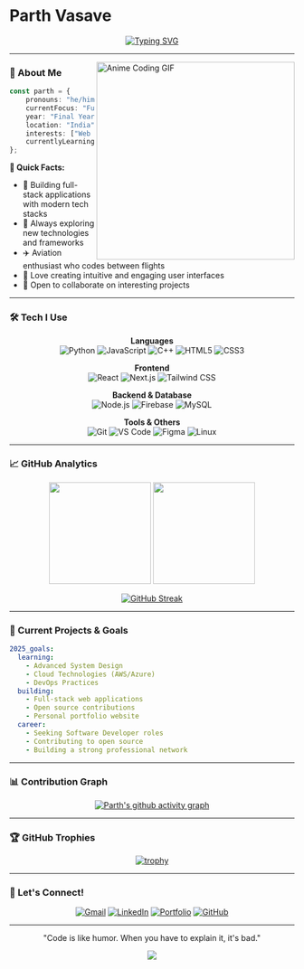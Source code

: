 #  Parth Vasave

<div align="center">
  
[![Typing SVG](https://readme-typing-svg.demolab.com?font=JetBrains+Mono&weight=600&size=28&duration=3000&pause=1000&color=00D9FF&center=true&vCenter=true&multiline=true&width=600&height=100&lines=Final+Year+CS+Student;Full+Stack+Developer)](https://git.io/typing-svg)

</div>

---

<img align="right" src="https://media2.giphy.com/media/v1.Y2lkPTc5MGI3NjExZnJ1Y2d2aWNpanNlYnBydTJnN3EzNHFxMzlzancwdjI5MjRsNzVtNiZlcD12MV9pbnRlcm5hbF9naWZfYnlfaWQmY3Q9Zw/dTeeo2Jy3TpK/giphy.gif" width="350" alt="Anime Coding GIF"/>

### 🎯 About Me

```typescript
const parth = {
    pronouns: "he/him",
    currentFocus: "Full Stack Development",
    year: "Final Year CS Student",
    location: "India",
    interests: ["Web Development", "Aviation", "Python"],
    currentlyLearning: ["Advanced React Patterns", "System Design"],
};
```

**🚀 Quick Facts:**
- 💼 Building full-stack applications with modern tech stacks
- 🌱 Always exploring new technologies and frameworks  
- ✈️ Aviation enthusiast who codes between flights
- 🎨 Love creating intuitive and engaging user interfaces
- 🤝 Open to collaborate on interesting projects

---

### 🛠️ Tech I Use

<div align="center">

**Languages**
<br/>
![Python](https://img.shields.io/badge/Python-3776AB?style=for-the-badge&logo=python&logoColor=white)
![JavaScript](https://img.shields.io/badge/JavaScript-F7DF1E?style=for-the-badge&logo=javascript&logoColor=black)
![C++](https://img.shields.io/badge/C++-00599C?style=for-the-badge&logo=cplusplus&logoColor=white)
![HTML5](https://img.shields.io/badge/HTML5-E34F26?style=for-the-badge&logo=html5&logoColor=white)
![CSS3](https://img.shields.io/badge/CSS3-1572B6?style=for-the-badge&logo=css3&logoColor=white)

**Frontend**
<br/>
![React](https://img.shields.io/badge/React-20232A?style=for-the-badge&logo=react&logoColor=61DAFB)
![Next.js](https://img.shields.io/badge/Next.js-000000?style=for-the-badge&logo=nextdotjs&logoColor=white)
![Tailwind CSS](https://img.shields.io/badge/Tailwind_CSS-38B2AC?style=for-the-badge&logo=tailwind-css&logoColor=white)

**Backend & Database**
<br/>
![Node.js](https://img.shields.io/badge/Node.js-43853D?style=for-the-badge&logo=node.js&logoColor=white)
![Firebase](https://img.shields.io/badge/Firebase-FFCA28?style=for-the-badge&logo=firebase&logoColor=black)
![MySQL](https://img.shields.io/badge/MySQL-4479A1?style=for-the-badge&logo=mysql&logoColor=white)

**Tools & Others**
<br/>
![Git](https://img.shields.io/badge/Git-F05032?style=for-the-badge&logo=git&logoColor=white)
![VS Code](https://img.shields.io/badge/VS_Code-007ACC?style=for-the-badge&logo=visual-studio-code&logoColor=white)
![Figma](https://img.shields.io/badge/Figma-F24E1E?style=for-the-badge&logo=figma&logoColor=white)
![Linux](https://img.shields.io/badge/Linux-FCC624?style=for-the-badge&logo=linux&logoColor=black)

</div>

---

### 📈 GitHub Analytics

<div align="center">
  
<img height="180em" src="https://github-readme-stats.vercel.app/api?username=Parth-Vasave&show_icons=true&theme=tokyonight&include_all_commits=true&count_private=true&hide_border=true&bg_color=0D1117"/>
<img height="180em" src="https://github-readme-stats.vercel.app/api/top-langs/?username=Parth-Vasave&layout=compact&langs_count=8&theme=tokyonight&hide_border=true&bg_color=0D1117"/>

</div>

<div align="center">
  
[![GitHub Streak](https://github-readme-streak-stats.herokuapp.com/?user=Parth-Vasave&theme=tokyonight&hide_border=true&background=0D1117)](https://git.io/streak-stats)

</div>

---

### 🎯 Current Projects & Goals

```yaml
2025_goals:
  learning:
    - Advanced System Design
    - Cloud Technologies (AWS/Azure)
    - DevOps Practices
  building:
    - Full-stack web applications
    - Open source contributions
    - Personal portfolio website
  career:
    - Seeking Software Developer roles
    - Contributing to open source
    - Building a strong professional network
```

---

### 📊 Contribution Graph

<div align="center">
  
[![Parth's github activity graph](https://github-readme-activity-graph.vercel.app/graph?username=Parth-Vasave&theme=tokyo-night&hide_border=true&bg_color=0D1117)](https://github.com/ashutosh00710/github-readme-activity-graph)

</div>

---

### 🏆 GitHub Trophies

<div align="center">
  
[![trophy](https://github-profile-trophy.vercel.app/?username=Parth-Vasave&theme=tokyonight&no-frame=true&no-bg=true&margin-w=4)](https://github.com/ryo-ma/github-profile-trophy)

</div>

---

### 🤝 Let's Connect!

<div align="center">

[![Gmail](https://img.shields.io/badge/Gmail-D14836?style=for-the-badge&logo=gmail&logoColor=white)](mailto:parth.rk.vasave@gmail.com)
[![LinkedIn](https://img.shields.io/badge/LinkedIn-0077B5?style=for-the-badge&logo=linkedin&logoColor=white)](https://linkedin.com/in/parth-vasave)
[![Portfolio](https://img.shields.io/badge/Portfolio-FF5722?style=for-the-badge&logo=todoist&logoColor=white)](https://parth-vasave.github.io/Portfolio/)
[![GitHub](https://img.shields.io/badge/GitHub-100000?style=for-the-badge&logo=github&logoColor=white)](https://github.com/Parth-Vasave)

</div>

---

<div align="center">
  
 "Code is like humor. When you have to explain it, it's bad." 

<img src="https://raw.githubusercontent.com/Trilokia/Trilokia/379277808c61ef204768a61bbc5d25bc7798ccf1/bottom_header.svg" />

</div>

